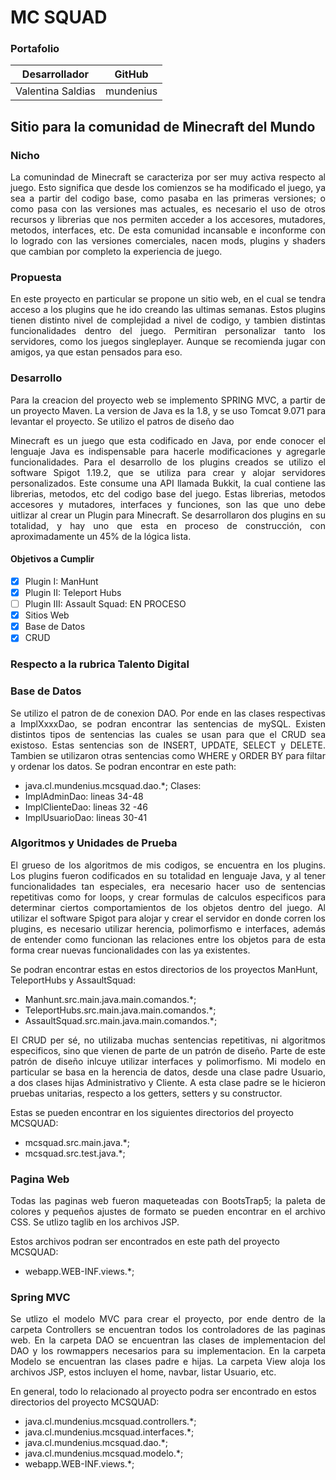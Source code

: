 # MC SQUAD
### Portafolio

|Desarrollador|GitHub|
|-------|---|
|Valentina Saldias|mundenius|

## Sitio para la comunidad de Minecraft del Mundo

### Nicho

<p style="text-align: justify;">La comunindad de Minecraft se caracteriza por ser muy activa respecto al juego. Esto significa que desde los comienzos se ha modificado el juego, ya sea a partir del codigo base, como pasaba en las primeras versiones; o como pasa con las versiones mas actuales, es necesario el uso de otros recursos y librerias que nos permiten acceder a los accesores, mutadores, metodos, interfaces, etc. De esta comunidad incansable e inconforme con lo logrado con las versiones comerciales, nacen mods, plugins y shaders que cambian por completo la experiencia de juego.  
</p>

### Propuesta

<p style="text-align: justify;">
En este proyecto en particular se propone un sitio web, en el cual se tendra acceso a los plugins que he ido creando las ultimas semanas. Estos plugins tienen distinto nivel de complejidad a nivel de codigo, y tambien distintas funcionalidades dentro del juego. Permitiran personalizar tanto los servidores, como los juegos singleplayer. Aunque se recomienda jugar con amigos, ya que estan pensados para eso. 
</p>


### Desarrollo

<p style="text-align: justify;">
Para la creacion del proyecto web se implemento SPRING MVC, a partir de un proyecto Maven. La version de Java es la 1.8, y se uso Tomcat 9.071 para levantar el proyecto. Se utilizo el patros de diseño dao 
</p>
<p style="text-align: justify;">
Minecraft es un juego que esta codificado en Java, por ende conocer el lenguaje Java es indispensable para hacerle modificaciones y agregarle funcionalidades. Para el desarrollo de los plugins creados se utilizo el software Spigot 1.19.2, que se utiliza para crear y alojar servidores personalizados. Este consume una API llamada Bukkit, la cual contiene las librerias, metodos, etc del codigo base del juego. Estas librerias, metodos accesores y mutadores, interfaces y funciones, son las que uno debe uitlizar al crear un Plugin para Minecraft. Se desarrollaron dos plugins en su totalidad, y hay uno que esta en proceso de construcción, con aproximadamente un 45% de la lógica lista.   
</p>

#### Objetivos a Cumplir
- [x] Plugin I: ManHunt
- [x] Plugin II: Teleport Hubs
- [ ] Plugin III: Assault Squad: EN PROCESO
- [x] Sitios Web
- [x] Base de Datos
- [x] CRUD

### Respecto a la rubrica Talento Digital

<h3> Base de Datos </h3>
<p style="text-align: justify;"> 
Se utilizo el patron de de conexion DAO. Por ende en las clases respectivas a ImplXxxxDao, se podran encontrar las sentencias de mySQL. 
Existen distintos tipos de sentencias las cuales se usan para que el CRUD sea existoso. Estas sentencias son de INSERT, UPDATE, SELECT y DELETE. Tambien se utilizaron otras sentencias como WHERE y ORDER BY para filtar y ordenar los datos.
Se podran encontrar en este path: </p>

- java.cl.mundenius.mcsquad.dao.*;
Clases:
- ImplAdminDao: lineas 34-48
- ImplClienteDao: lineas 32 -46
- ImplUsuarioDao: lineas 30-41


<h3> Algoritmos y Unidades de Prueba </h3>
<p style="text-align: justify;"> 
El grueso de los algoritmos de mis codigos, se encuentra en los plugins. Los plugins fueron codificados en su totalidad en lenguaje Java, y al tener funcionalidades tan especiales, era necesario hacer uso de sentencias repetitivas como for loops, y crear formulas de calculos especificos para determinar ciertos comportamientos de los objetos dentro del juego.
Al utilizar el software Spigot para alojar y crear el servidor en donde corren los plugins, es necesario utilizar herencia, polimorfismo e interfaces, además de entender como funcionan las relaciones entre los objetos para de esta forma crear nuevas funcionalidades con las ya existentes. </p>
Se podran encontrar estas en estos directorios de los proyectos ManHunt, TeleportHubs y AssaultSquad: 

- Manhunt.src.main.java.main.comandos.*;
- TeleportHubs.src.main.java.main.comandos.*;
- AssaultSquad.src.main.java.main.comandos.*;

<p style="text-align: justify;"> 
El CRUD per sé, no utilizaba muchas sentencias repetitivas, ni algoritmos especificos, sino que vienen de parte de un patrón de diseño. Parte de este patrón de diseño inlcuye utilizar interfaces y polimorfismo. Mi modelo en particular se basa en la herencia de datos, desde una clase padre Usuario, a dos clases hijas Administrativo y Cliente. A esta clase padre se le hicieron pruebas unitarias, respecto a los getters, setters y su constructor. 
</p>

Estas se pueden encontrar en los siguientes directorios del proyecto MCSQUAD:
- mcsquad.src.main.java.*;
- mcsquad.src.test.java.*;



<h3> Pagina Web </h3>
<p style="text-align: justify;"> 
Todas las paginas web fueron maqueteadas con BootsTrap5; la paleta de colores y pequeños ajustes de formato se pueden encontrar en el archivo CSS. Se utlizo taglib en los archivos JSP.
</p>

Estos archivos podran ser encontrados en este path del proyecto MCSQUAD: 
- webapp.WEB-INF.views.*;


<h3> Spring MVC </h3>
<p style="text-align: justify;"> 
Se utlizo el modelo MVC para crear el proyecto, por ende dentro de la carpeta Controllers se encuentran todos los controladores de las paginas web. 
En la carpeta DAO se encuentran las clases de implementacion del DAO y los rowmappers necesarios para su implementacion. 
En la carpeta Modelo se encuentran las clases padre e hijas. 
La carpeta View aloja los archivos JSP, estos incluyen el home, navbar, listar Usuario, etc.
</p>
En general, todo lo relacionado al proyecto podra ser encontrado en estos directorios del proyecto MCSQUAD: 

- java.cl.mundenius.mcsquad.controllers.*;
- java.cl.mundenius.mcsquad.interfaces.*;
- java.cl.mundenius.mcsquad.dao.*;
- java.cl.mundenius.mcsquad.modelo.*;
- webapp.WEB-INF.views.*;

